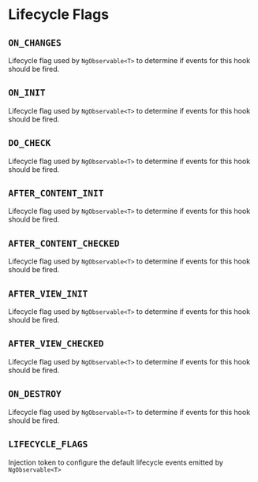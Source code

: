 # Lifecycle Flags

## `ON_CHANGES`

Lifecycle flag used by `NgObservable<T>` to determine if events for this hook should be fired.

## `ON_INIT`

Lifecycle flag used by `NgObservable<T>` to determine if events for this hook should be fired.

## `DO_CHECK`

Lifecycle flag used by `NgObservable<T>` to determine if events for this hook should be fired.

## `AFTER_CONTENT_INIT`

Lifecycle flag used by `NgObservable<T>` to determine if events for this hook should be fired.

## `AFTER_CONTENT_CHECKED`

Lifecycle flag used by `NgObservable<T>` to determine if events for this hook should be fired.

## `AFTER_VIEW_INIT`

Lifecycle flag used by `NgObservable<T>` to determine if events for this hook should be fired.

## `AFTER_VIEW_CHECKED`

Lifecycle flag used by `NgObservable<T>` to determine if events for this hook should be fired.

## `ON_DESTROY`

Lifecycle flag used by `NgObservable<T>` to determine if events for this hook should be fired.

## `LIFECYCLE_FLAGS`

Injection token to configure the default lifecycle events emitted by `NgObservable<T>`
